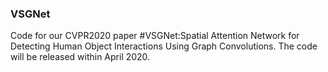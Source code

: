 ### VSGNet
Code for our CVPR2020 paper #VSGNet:Spatial Attention Network for Detecting Human Object Interactions Using Graph Convolutions.
The code will be released within April 2020. 
